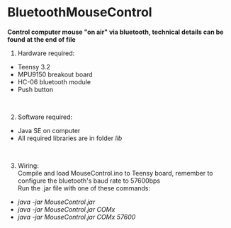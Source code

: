 # BluetoothMouseControl
**Control computer mouse "on air" via bluetooth, technical details can be found at the end of file** </br>

1. Hardware required: </br>
  * Teensy 3.2
  * MPU9150 breakout board
  * HC-06 bluetooth module
  * Push button
</br>

2. Software required: </br>
* Java SE on computer
* All required libraries are in folder *lib*
</br>

3. Wiring: </br>
Compile and load MouseControl.ino to Teensy board, remember to configure the bluetooth's baud rate to 57600bps </br>
Run the .jar file with one of these commands: </br>
* *java -jar MouseControl.jar*
* *java -jar MouseControl.jar COMx*
* *java -jar MouseControl.jar COMx 57600*
</br>




